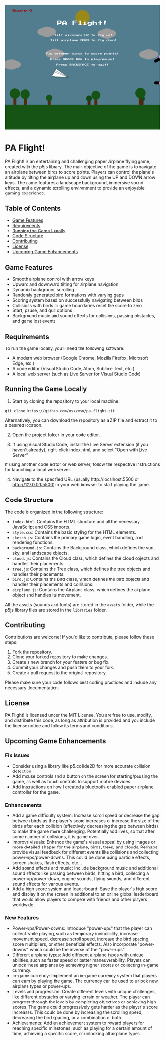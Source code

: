 ![Game Screenshot](pa-flight-screenshot.png)

PA Flight!
==========

PA Flight! is an entertaining and challenging paper airplane flying game, created with the p5js library. The main objective of the game is to navigate an airplane between birds to score points. Players can control the plane's altitude by tilting the airplane up and down using the UP and DOWN arrow keys. The game features a landscape background, immersive sound effects, and a dynamic scrolling environment to provide an enjoyable gaming experience.

Table of Contents
-----------------
- [Game Features](#game-features)
- [Requirements](#requirements)
- [Running the Game Locally](#running-the-game-locally)
- [Code Structure](#code-structure)
- [Contributing](#contributing)
- [License](#license)
- [Upcoming Game Enhancements](#upcoming-game-enhancements)

Game Features
-------------
- Smooth airplane control with arrow keys
- Upward and downward tilting for airplane navigation
- Dynamic background scrolling
- Randomly generated bird formations with varying gaps
- Scoring system based on successfully navigating between birds
- Collisions with birds or game boundaries reset the score to zero
- Start, pause, and quit options
- Background music and sound effects for collisions, passing obstacles, and game lost events

Requirements
------------
To run the game locally, you'll need the following software:
- A modern web browser (Google Chrome, Mozilla Firefox, Microsoft Edge, etc.)
- A code editor (Visual Studio Code, Atom, Sublime Text, etc.)
- A local web server (such as Live Server for Visual Studio Code)

Running the Game Locally
------------------------
1. Start by cloning the repository to your local machine:
```
git clone https://github.com/osxzxso/pa-flight.git
```
Alternatively, you can download the repository as a ZIP file and extract it to a desired location.

2. Open the project folder in your code editor.

3. If using Visual Studio Code, install the Live Server extension (if you haven't already), right-click index.html, and select "Open with Live Server".

If using another code editor or web server, follow the respective instructions for launching a local web server.

4. Navigate to the specified URL (usually http://localhost:5500 or http://127.0.0.1:5500) in your web browser to start playing the game.

Code Structure
--------------
The code is organized in the following structure:

- `index.html`: Contains the HTML structure and all the necessary JavaScript and CSS imports.
- `style.css`: Contains the basic styling for the HTML elements.
- `sketch.js`: Contains the primary game logic, event handling, and rendering functions.
- `background.js`: Contains the Background class, which defines the sun, sky, and landscape objects.
- `cloud.js`: Contains the Cloud class, which defines the cloud objects and handles their placements.
- `tree.js`: Contains the Tree class, which defines the tree objects and handles their placements.
- `bird.js`: Contains the Bird class, which defines the bird objects and handles their placements and collisions.
- `airplane.js`: Contains the Airplane class, which defines the airplane object and handles its movement.

All the assets (sounds and fonts) are stored in the `assets` folder, while the p5js library files are stored in the `libraries` folder.

Contributing
------------
Contributions are welcome! If you'd like to contribute, please follow these steps:

1. Fork the repository.
2. Clone your forked repository to make changes.
3. Create a new branch for your feature or bug fix.
4. Commit your changes and push them to your fork.
5. Create a pull request to the original repository.

Please make sure your code follows best coding practices and include any necessary documentation.

License
-------
PA Flight! is licensed under the MIT License. You are free to use, modify, and distribute this code, as long as attribution is provided and you include the license notice and follow its terms and conditions.

Upcoming Game Enhancements
--------------------------

### Fix Issues
- Consider using a library like p5.collide2D for more accurate collision detection.
- Add mouse controls and a button on the screen for starting/pausing the game, as well as touch controls to support mobile devices.
- Add instructions on how I created a bluetooth-enabled paper airplane controller for the game.

### Enhancements
- Add a game difficulty system: Increase scroll speed or decrease the gap between birds as the player's score increases or increase the size of the birds after each collision (effectively decreasing the gap between birds) to make the game more challenging. Potentially add lives, so that after some number of collisions, it is game over.
- Improve visuals: Enhance the game's visual appeal by using images or more detailed shapes for the airplane, birds, trees, and clouds. Perhaps provide visual feedback for different events like collisions and collecting power-ups/power-downs. This could be done using particle effects, screen shakes, flash effects, etc...
- Add sound effects and music: Include background music and additional sound effects like passing between birds, hitting a bird, collecting a power-up/power-down, engine sounds, flying sounds, and different sound effects for various events.
- Add a high score system and leaderboard: Save the player's high score and display it on the screen in additional to an online global leaderboard that would allow players to compete with friends and other players worldwide.

### New Features
- Power-ups/Power-downs: Introduce "power-ups" that the player can collect while playing, such as temporary invincibility, increase movement speed, decrease scroll speed, increase the bird spacing, score multipliers, or other beneficial effects. Also incorporate "power-downs", which could be the inverse of the "power-ups".
- Different airplane types: Add different airplane types with unique abilities, such as faster speed or better maneuverability. Players can unlock these airplanes by achieving higher scores or collecting in-game currency.
- In-game currency: Implement an in-game currency system that players can earn by playing the game. The currency can be used to unlock new airplane types or power-ups.
- Levels and progression: Create different levels with unique challenges, like different obstacles or varying terrain or weather. The player can progress through the levels by completing objectives or achieving high scores. The game could progressively gets harder as the player's score increases. This could be done by increasing the scrolling speed, decreasing the bird spacing, or a combination of both.
- Achievements: Add an achievement system to reward players for reaching specific milestones, such as playing for a certain amount of time, achieving a specific score, or unlocking all airplane types.
